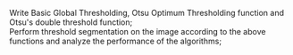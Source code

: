 Write Basic Global Thresholding, Otsu Optimum Thresholding function and  Otsu's double threshold function;  
Perform threshold segmentation on the image according to the above functions and analyze the performance of the algorithms;
